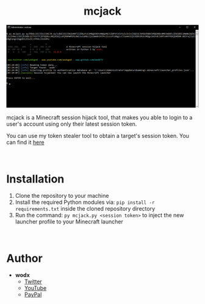 <h1 align="center">mcjack</h1>

<p align="center">
    <img src="https://raw.githubusercontent.com/WodxTV/mcjack/master/preview.png">
</p>

mcjack is a Minecraft session hijack tool, that makes you able to login to a user's account using only  their latest session token.

You can use my token stealer tool to obtain a target's session token. You can find it [here](https://github.com/WodxTV/Minecraft-Session-Token-Stealer)

<br>

# Installation
1. Clone the repository to your machine
2. Install the required Python modules via: `pip install -r requirements.txt` inside the cloned repository directory
3. Run the command: `py mcjack.py <session token>` to inject the new launcher profile to your Minecraft launcher

<br>

# Author
- **wodx**
    - [Twitter](https://twitter.com/wodxgod)
    - [YouTube](https://youtube.com/wodxgod)
    - [PayPal](https://www.paypal.com/paypalme2/wodx)